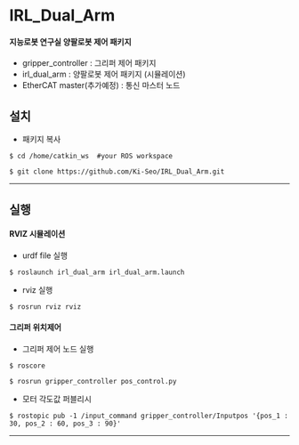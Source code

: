 # IRL_Dual_Arm
#### 지능로봇 연구실 양팔로봇 제어 패키지
- gripper_controller : 그리퍼 제어 패키지
- irl_dual_arm : 양팔로봇 제어 패키지 (시뮬레이션)
- EtherCAT master(추가예정) : 통신 마스터 노드

## 설치
- 패키지 복사
<pre><code>$ cd /home/catkin_ws  #your ROS workspace</code></pre>
<pre><code>$ git clone https://github.com/Ki-Seo/IRL_Dual_Arm.git </code></pre>
---------------



## 실행
#### RVIZ 시뮬레이션 
- urdf file 실행
<pre><code>$ roslaunch irl_dual_arm irl_dual_arm.launch</code></pre>
- rviz 실행
<pre><code>$ rosrun rviz rviz</code></pre>


#### 그리퍼 위치제어
- 그리퍼 제어 노드 실행
<pre><code>$ roscore</code></pre>
<pre><code>$ rosrun gripper_controller pos_control.py</code></pre>


- 모터 각도값 퍼블리시
<pre><code>$ rostopic pub -1 /input_command gripper_controller/Inputpos '{pos_1 : 30, pos_2 : 60, pos_3 : 90}'</code></pre>
-------
